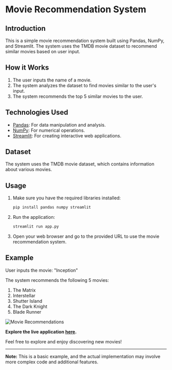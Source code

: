 # Movie Recommendation System

## Introduction

This is a simple movie recommendation system built using Pandas, NumPy, and Streamlit. The system uses the TMDB movie dataset to recommend similar movies based on user input.

## How it Works

1. The user inputs the name of a movie.
2. The system analyzes the dataset to find movies similar to the user's input.
3. The system recommends the top 5 similar movies to the user.

## Technologies Used

- [Pandas](https://pandas.pydata.org/): For data manipulation and analysis.
- [NumPy](https://numpy.org/): For numerical operations.
- [Streamlit](https://streamlit.io/): For creating interactive web applications.

## Dataset

The system uses the TMDB movie dataset, which contains information about various movies.

## Usage

1. Make sure you have the required libraries installed:

    ```bash
    pip install pandas numpy streamlit
    ```

2. Run the application:

    ```bash
    streamlit run app.py
    ```

3. Open your web browser and go to the provided URL to use the movie recommendation system.

## Example

User inputs the movie: "Inception"

The system recommends the following 5 movies:

1. The Matrix
2. Interstellar
3. Shutter Island
4. The Dark Knight
5. Blade Runner

![Movie Recommendations](path/to/your/image.png)

**Explore the live application [here](https://your-live-app-url).**

Feel free to explore and enjoy discovering new movies!

---

**Note:** This is a basic example, and the actual implementation may involve more complex code and additional features.
